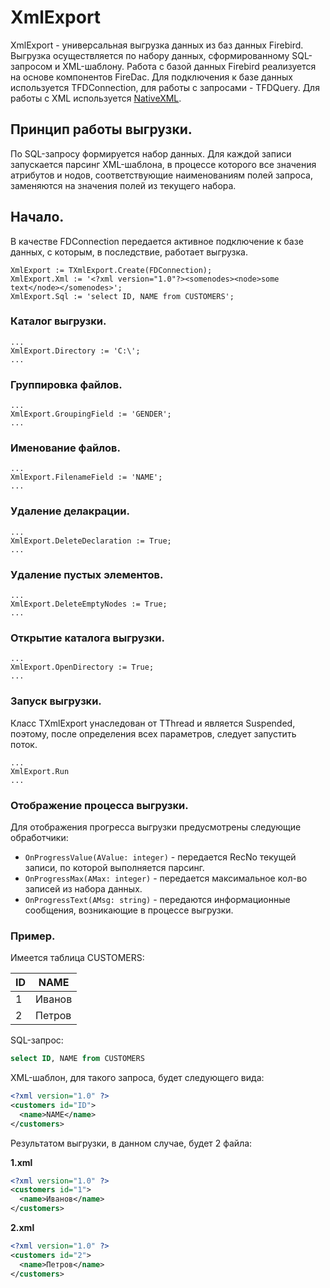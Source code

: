 # XmlExport

XmlExport - универсальная выгрузка данных из баз данных Firebird. Выгрузка осуществляется по набору данных, сформированному SQL-запросом и XML-шаблону. Работа с базой данных Firebird реализуется на основе компонентов FireDac. Для подключения к базе данных используется TFDConnection, для работы с запросами - TFDQuery. Для работы с XML используется [NativeXML](https://github.com/kattunga/NativeXml).

## Принцип работы выгрузки.
По SQL-запросу формируется набор данных. Для каждой записи запускается парсинг XML-шаблона, в процессе которого все значения атрибутов и нодов, соответствующие наименованиям полей запроса, заменяются на значения полей из текущего набора.

## Начало.
В качестве FDConnection передается активное подключение к базе данных, с которым, в последствие, работает выгрузка.
```
XmlExport := TXmlExport.Create(FDConnection);
XmlExport.Xml := '<?xml version="1.0"?><somenodes><node>some text</node></somenodes>';
XmlExport.Sql := 'select ID, NAME from CUSTOMERS';
```


### Каталог выгрузки.
```
...
XmlExport.Directory := 'C:\';
...
```
### Группировка файлов.
```
...
XmlExport.GroupingField := 'GENDER';
...
```
### Именование файлов.
```
...
XmlExport.FilenameField := 'NAME';
...
```
### Удаление делакрации.
```
...
XmlExport.DeleteDeclaration := True;
...
```
### Удаление пустых элементов.
```
...
XmlExport.DeleteEmptyNodes := True;
...
```
### Открытие каталога выгрузки.
```
...
XmlExport.OpenDirectory := True;
...
```
### Запуск выгрузки.
Класс TXmlExport унаследован от TThread и является Suspended, поэтому, после определения всех параметров, следует запустить поток.
```
...
XmlExport.Run
...
```
### Отображение процесса выгрузки.
Для отображения прогресса выгрузки предусмотрены следующие обработчики:
* `OnProgressValue(AValue: integer)` - передается RecNo текущей записи, по которой выполняется парсинг.
* `OnProgressMax(AMax: integer)` - передается максимальное кол-во записей из набора данных.
* `OnProgressText(AMsg: string)` - передаются информационные сообщения, возникающие в процессе выгрузки.

### Пример.

Имеется таблица CUSTOMERS:

ID  | NAME
----|----------------------
1   | Иванов
2   | Петров

SQL-запрос:
```sql
select ID, NAME from CUSTOMERS
```

XML-шаблон, для такого запроса, будет следующего вида:
```xml
<?xml version="1.0" ?>
<customers id="ID">
  <name>NAME</name>
</customers>
```

Результатом выгрузки, в данном случае, будет 2 файла:

**1.xml**
```xml
<?xml version="1.0" ?>
<customers id="1">
  <name>Иванов</name>
</customers>
```
**2.xml**
```xml
<?xml version="1.0" ?>
<customers id="2">
  <name>Петров</name>
</customers>
```
